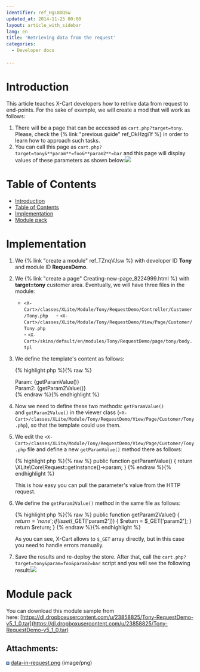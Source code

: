 ```yaml
---
identifier: ref_HgL8OQ5w
updated_at: 2014-11-25 00:00
layout: article_with_sidebar
lang: en
title: 'Retrieving data from the request'
categories:
  - Developer docs

---
```



# Introduction

This article teaches X-Cart developers how to retrive data from request to end-points. For the sake of example, we will create a mod that will work as follows:

1.  There will be a page that can be accessed as `cart.php?target=tony`. Please, check the {% link "previous guide" ref_OkHzgi1f %} in order to learn how to approach such tasks.
2.  You can call this page as `cart.php?target=tony&**param**=foo&**param2**=bar` and this page will display values of these parameters as shown below:![]({{site.baseurl}}/attachments/524294/8355983.png)

# Table of Contents

*   [Introduction](#introduction)
*   [Table of Contents](#table-of-contents)
*   [Implementation](#implementation)
*   [Module pack](#module-pack)

# Implementation

1.  We {% link "create a module" ref_TZnqVJsw %} with developer ID **Tony** and module ID **RequesDemo**.
2.  We {% link "create a page" Creating-new-page_8224999.html %} with **target=tony** customer area. Eventually, we will have three files in the module:  
    - `<X-Cart>/classes/XLite/Module/Tony/RequestDemo/Controller/Customer/Tony.php  
    `- `<X-Cart>/classes/XLite/Module/Tony/RequestDemo/View/Page/Customer/Tony.php`  
    - `<X-Cart>/skins/default/en/modules/Tony/RequestDemo/page/tony/body.tpl`
3.  We define the template's content as follows: 

    {% highlight php %}{% raw %}
    <div>
    Param: {getParamValue()} <br />
    Param2: {getParam2Value()}
    </div>
    {% endraw %}{% endhighlight %}
4.  Now we need to define these two methods: `getParamValue()` and `getParam2Value()` in the viewer class (`<X-Cart>/classes/XLite/Module/Tony/RequestDemo/View/Page/Customer/Tony.php`), so that the template could use them.
5.  We edit the `<X-Cart>/classes/XLite/Module/Tony/RequestDemo/View/Page/Customer/Tony.php` file and define a new `getParamValue()` method there as follows: 

    {% highlight php %}{% raw %}
        public function getParamValue()
        {
            return \XLite\Core\Request::getInstance()->param;
        }
    {% endraw %}{% endhighlight %}

    This is how easy you can pull the parameter's value from the HTTP request.

6.  We define the `getParam2Value()` method in the same file as follows: 

    {% highlight php %}{% raw %}
        public function getParam2Value()
        {
            $return = 'none';
            if (isset($_GET['param2'])) {
                $return = $_GET['param2'];
            }
            return $return;
        }
    {% endraw %}{% endhighlight %}

    As you can see, X-Cart allows to `$_GET` array directly, but in this case you need to handle errors manually.

7.  Save the results and re-deploy the store. After that, call the `cart.php?target=tony&param=foo&param2=bar` script and you will see the following result:![]({{site.baseurl}}/attachments/524294/8355983.png)

# Module pack

You can download this module sample from here: [https://dl.dropboxusercontent.com/u/23858825/Tony-RequestDemo-v5_1_0.tar](https://dl.dropboxusercontent.com/u/23858825/Tony-RequestDemo-v5_1_0.tar)

## Attachments:

![](images/icons/bullet_blue.gif) [data-in-request.png]({{site.baseurl}}/attachments/524294/8355983.png) (image/png)
